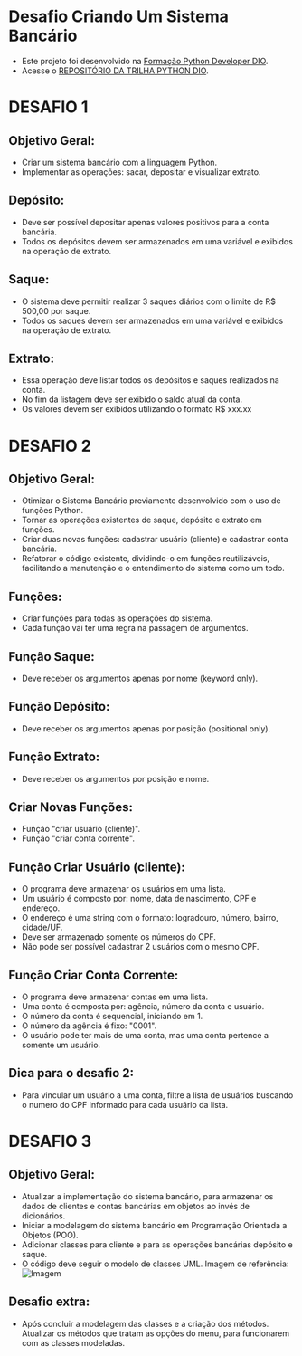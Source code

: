 # Desafio Criando Um Sistema Bancário
- Este projeto foi desenvolvido na [Formação Python Developer DIO](https://www.dio.me/bootcamp/formacao-python-developer).
- Acesse o [REPOSITÓRIO DA TRILHA PYTHON DIO](https://github.com/digitalinnovationone/trilha-python-dio/tree/main).

# DESAFIO 1
## Objetivo Geral:
- Criar um sistema bancário com a linguagem Python.
- Implementar as operações: sacar, depositar e visualizar extrato.

## Depósito:
- Deve ser possível depositar apenas valores positivos para a conta bancária.
- Todos os depósitos devem ser armazenados em uma variável e exibidos na operação de extrato.

## Saque:
- O sistema deve permitir realizar 3 saques diários com o limite de R$ 500,00 por saque.
- Todos os saques devem ser armazenados em uma variável e exibidos na operação de extrato.

## Extrato:
- Essa operação deve listar todos os depósitos e saques realizados na conta.
- No fim da listagem deve ser exibido o saldo atual da conta.
- Os valores devem ser exibidos utilizando o formato R$ xxx.xx

# DESAFIO 2
## Objetivo Geral:
- Otimizar o Sistema Bancário previamente desenvolvido com o uso de funções Python.
- Tornar as operações existentes de saque, depósito e extrato em funções.
- Criar duas novas funções: cadastrar usuário (cliente) e cadastrar conta bancária.
- Refatorar o código existente, dividindo-o em funções reutilizáveis, facilitando a manutenção e o entendimento do sistema como um todo.

## Funções:
- Criar funções para todas as operações do sistema.
- Cada função vai ter uma regra na passagem de argumentos.

## Função Saque:
- Deve receber os argumentos apenas por nome (keyword only).

## Função Depósito:
- Deve receber os argumentos apenas por posição (positional only).

## Função Extrato:
- Deve receber os argumentos por posição e nome.

## Criar Novas Funções:
- Função "criar usuário (cliente)".
- Função "criar conta corrente".

## Função Criar Usuário (cliente):
- O programa deve armazenar os usuários em uma lista.
- Um usuário é composto por: nome, data de nascimento, CPF e endereço.
- O endereço é uma string com o formato: logradouro, número, bairro, cidade/UF.
- Deve ser armazenado somente os números do CPF.
- Não pode ser possível cadastrar 2 usuários com o mesmo CPF.

## Função Criar Conta Corrente:
- O programa deve armazenar contas em uma lista.
- Uma conta é composta por: agência, número da conta e usuário.
- O número da conta é sequencial, iniciando em 1.
- O número da agência é fixo: "0001".
- O usuário pode ter mais de uma conta, mas uma conta pertence a somente um usuário.

## Dica para o desafio 2:
- Para vincular um usuário a uma conta, filtre a lista de usuários buscando o numero do CPF informado para cada usuário da lista.

# DESAFIO 3
## Objetivo Geral:
 - Atualizar a implementação do sistema bancário, para armazenar os dados de clientes e contas bancárias em objetos ao invés de dicionários.
 - Iniciar a modelagem do sistema bancário em Programação Orientada a Objetos (POO).
 - Adicionar classes para cliente e para as operações bancárias depósito e saque.
 - O código deve seguir o modelo de classes UML. Imagem de referência:![Imagem](https://github.com/user-attachments/assets/8af9d5e9-4c41-4b3d-8868-3b46d3834cf1)


## Desafio extra:
- Após concluir a modelagem das classes e a criação dos métodos. Atualizar os métodos que tratam as opções do menu, para funcionarem com as classes modeladas.
